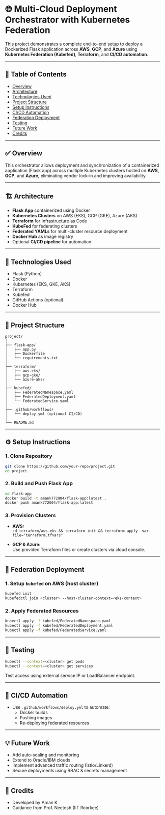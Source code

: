 # 🌐 Multi-Cloud Deployment Orchestrator with Kubernetes Federation

This project demonstrates a complete end-to-end setup to deploy a Dockerized Flask application across **AWS**, **GCP**, and **Azure** using **Kubernetes Federation (Kubefed)**, **Terraform**, and **CI/CD automation**.

---

## 📌 Table of Contents

- [Overview](#overview)
- [Architecture](#architecture)
- [Technologies Used](#technologies-used)
- [Project Structure](#project-structure)
- [Setup Instructions](#setup-instructions)
- [CI/CD Automation](#cicd-automation)
- [Federation Deployment](#federation-deployment)
- [Testing](#testing)
- [Future Work](#future-work)
- [Credits](#credits)

---

## ✅ Overview

This orchestrator allows deployment and synchronization of a containerized application (Flask app) across multiple Kubernetes clusters hosted on **AWS**, **GCP**, and **Azure**, eliminating vendor lock-in and improving availability.

---

## 🏗️ Architecture

- **Flask App** containerized using Docker
- **Kubernetes Clusters** on AWS (EKS), GCP (GKE), Azure (AKS)
- **Terraform** for Infrastructure as Code
- **KubeFed** for federating clusters
- **Federated YAMLs** for multi-cluster resource deployment
- **Docker Hub** as image registry
- Optional **CI/CD pipeline** for automation

---

## 🧰 Technologies Used

- Flask (Python)
- Docker
- Kubernetes (EKS, GKE, AKS)
- Terraform
- Kubefed
- GitHub Actions (optional)
- Docker Hub

---

## 📁 Project Structure

```
project/
│
├── flask-app/
│   ├── app.py
│   ├── Dockerfile
│   └── requirements.txt
│
├── terraform/
│   ├── aws-eks/
│   ├── gcp-gke/
│   └── azure-aks/
│
├── kubefed/
│   ├── FederatedNamespace.yaml
│   ├── FederatedDeployment.yaml
│   └── FederatedService.yaml
│
├── .github/workflows/
│   └── deploy.yml (optional CI/CD)
│
└── README.md
```

---

## ⚙️ Setup Instructions

### 1. Clone Repository

```bash
git clone https://github.com/your-repo/project.git
cd project
```

### 2. Build and Push Flask App

```bash
cd flask-app
docker build -t amank772004/flask-app:latest .
docker push amank772004/flask-app:latest
```

### 3. Provision Clusters

- **AWS:**  
  `cd terraform/aws-eks && terraform init && terraform apply -var-file="terraform.tfvars"`

- **GCP & Azure:**  
  Use provided Terraform files or create clusters via cloud console.

---

## 🚀 Federation Deployment

### 1. Setup `kubefed` on AWS (host cluster)

```bash
kubefed init
kubefedctl join <cluster> --host-cluster-context=<eks-context>
```

### 2. Apply Federated Resources

```bash
kubectl apply -f kubefed/FederatedNamespace.yaml
kubectl apply -f kubefed/FederatedDeployment.yaml
kubectl apply -f kubefed/FederatedService.yaml
```

---

## 🧪 Testing

```bash
kubectl --context=<cluster> get pods
kubectl --context=<cluster> get services
```

Test access using external service IP or LoadBalancer endpoint.

---

## 🔁 CI/CD Automation

- Use `.github/workflows/deploy.yml` to automate:
  - Docker builds
  - Pushing images
  - Re-deploying federated resources

---

## 💡 Future Work

- Add auto-scaling and monitoring
- Extend to Oracle/IBM clouds
- Implement advanced traffic routing (Istio/Linkerd)
- Secure deployments using RBAC & secrets management

---

## 🙌 Credits

- Developed by Aman K
- Guidance from Prof. Neetesh (IIT Roorkee)
